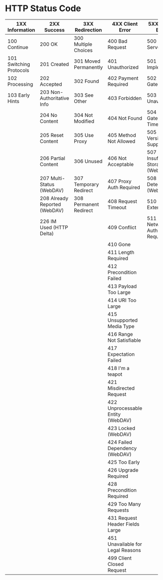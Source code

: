 # HTTP Status Code

| **1XX Information**   | **2XX Success**              | **3XX Redirection**         | **4XX Client Error**           | **5XX Server Error**               |
|------------------------|-----------------------------|-----------------------------|--------------------------------|-------------------------------------|
| 100 Continue           | 200 OK                      | 300 Multiple Choices        | 400 Bad Request                | 500 Internal Server Error          |
| 101 Switching Protocols| 201 Created                 | 301 Moved Permanently       | 401 Unauthorized               | 501 Not Implemented                |
| 102 Processing         | 202 Accepted                | 302 Found                   | 402 Payment Required           | 502 Bad Gateway                    |
| 103 Early Hints        | 203 Non-Authoritative Info  | 303 See Other               | 403 Forbidden                  | 503 Service Unavailable            |
|                        | 204 No Content              | 304 Not Modified            | 404 Not Found                  | 504 Gateway Timeout                |
|                        | 205 Reset Content           | 305 Use Proxy               | 405 Method Not Allowed         | 505 HTTP Version Not Supported     |
|                        | 206 Partial Content         | 306 Unused                  | 406 Not Acceptable             | 507 Insufficient Storage (WebDAV)  |
|                        | 207 Multi-Status (WebDAV)   | 307 Temporary Redirect      | 407 Proxy Auth Required        | 508 Loop Detected (WebDAV)         |
|                        | 208 Already Reported (WebDAV)| 308 Permanent Redirect     | 408 Request Timeout            | 510 Not Extended                   |
|                        | 226 IM Used (HTTP Delta)    |                             | 409 Conflict                   | 511 Network Auth Required          |
|                        |                             |                             | 410 Gone                       |                                     |
|                        |                             |                             | 411 Length Required            |                                     |
|                        |                             |                             | 412 Precondition Failed        |                                     |
|                        |                             |                             | 413 Payload Too Large          |                                     |
|                        |                             |                             | 414 URI Too Large              |                                     |
|                        |                             |                             | 415 Unsupported Media Type     |                                     |
|                        |                             |                             | 416 Range Not Satisfiable      |                                     |
|                        |                             |                             | 417 Expectation Failed         |                                     |
|                        |                             |                             | 418 I'm a teapot               |                                     |
|                        |                             |                             | 421 Misdirected Request        |                                     |
|                        |                             |                             | 422 Unprocessable Entity (WebDAV)|                                   |
|                        |                             |                             | 423 Locked (WebDAV)            |                                     |
|                        |                             |                             | 424 Failed Dependency (WebDAV) |                                     |
|                        |                             |                             | 425 Too Early                  |                                     |
|                        |                             |                             | 426 Upgrade Required           |                                     |
|                        |                             |                             | 428 Precondition Required      |                                     |
|                        |                             |                             | 429 Too Many Requests          |                                     |
|                        |                             |                             | 431 Request Header Fields Large|                                     |
|                        |                             |                             | 451 Unavailable for Legal Reasons|                                    |
|                        |                             |                             | 499 Client Closed Request      |                                     |

